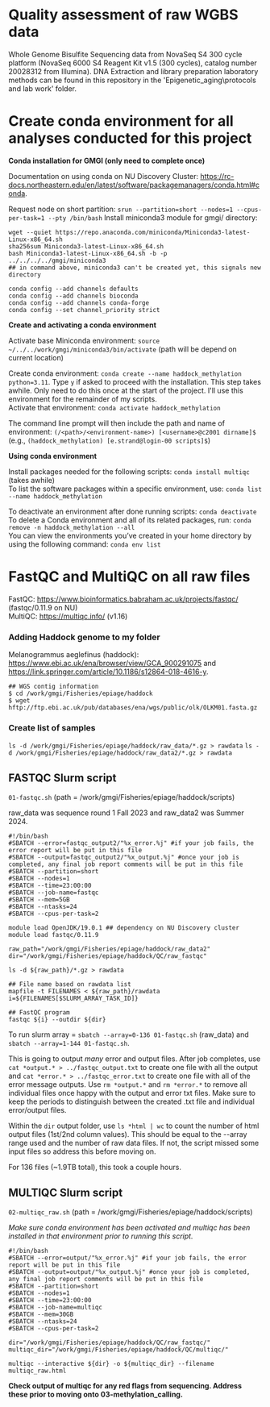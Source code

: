 # Quality assessment of raw WGBS data 

Whole Genome Bisulfite Sequencing data from NovaSeq S4 300 cycle platform (NovaSeq 6000 S4 Reagent Kit v1.5 (300 cycles), catalog number 20028312 from Illumina). DNA Extraction and library preparation laboratory methods can be found in this repository in the 'Epigenetic_aging\protocols and lab work' folder. 

# Create conda environment for all analyses conducted for this project 

**Conda installation for GMGI (only need to complete once)** 

Documentation on using conda on NU Discovery Cluster: https://rc-docs.northeastern.edu/en/latest/software/packagemanagers/conda.html#conda. 

Request node on short partition: `srun --partition=short --nodes=1 --cpus-per-task=1 --pty /bin/bash`
Install miniconda3 module for gmgi/ directory: 

```
wget --quiet https://repo.anaconda.com/miniconda/Miniconda3-latest-Linux-x86_64.sh
sha256sum Miniconda3-latest-Linux-x86_64.sh
bash Miniconda3-latest-Linux-x86_64.sh -b -p ../../../../gmgi/miniconda3 
## in command above, miniconda3 can't be created yet, this signals new directory

conda config --add channels defaults
conda config --add channels bioconda
conda config --add channels conda-forge
conda config --set channel_priority strict
```

**Create and activating a conda environment** 

Activate base Miniconda environment: `source ~/../../work/gmgi/miniconda3/bin/activate` (path will be depend on current location)

Create conda environment: `conda create --name haddock_methylation python=3.11`. Type `y` if asked to proceed with the installation. This step takes awhile. Only need to do this once at the start of the project. I'll use this environment for the remainder of my scripts.    
Activate that environment: `conda activate haddock_methylation`

The command line prompt will then include the path and name of environment: `(/<path>/<environment-name>) [<username>@c2001 dirname]$` (e.g., `(haddock_methylation) [e.strand@login-00 scripts]$`) 

**Using conda environment** 

Install packages needed for the following scripts: `conda install multiqc` (takes awhile)   
To list the software packages within a specific environment, use: `conda list --name haddock_methylation`

To deactivate an environment after done running scripts: `conda deactivate`  
To delete a Conda environment and all of its related packages, run: `conda remove -n haddock_methylation --all`  
You can view the environments you’ve created in your home directory by using the following command: `conda env list`


# FastQC and MultiQC on all raw files 

FastQC: https://www.bioinformatics.babraham.ac.uk/projects/fastqc/ (fastqc/0.11.9 on NU)  
MultiQC: https://multiqc.info/ (v1.16)  

### Adding Haddock genome to my folder 

Melanogrammus aeglefinus (haddock): https://www.ebi.ac.uk/ena/browser/view/GCA_900291075 and https://link.springer.com/article/10.1186/s12864-018-4616-y. 

```
## WGS contig information
$ cd /work/gmgi/Fisheries/epiage/haddock
$ wget hftp://ftp.ebi.ac.uk/pub/databases/ena/wgs/public/olk/OLKM01.fasta.gz
```

### Create list of samples 

`ls -d /work/gmgi/Fisheries/epiage/haddock/raw_data/*.gz > rawdata`
`ls -d /work/gmgi/Fisheries/epiage/haddock/raw_data2/*.gz > rawdata`

## FASTQC Slurm script 

`01-fastqc.sh` (path = /work/gmgi/Fisheries/epiage/haddock/scripts)

raw_data was sequence round 1 Fall 2023 and raw_data2 was Summer 2024.

```
#!/bin/bash
#SBATCH --error=fastqc_output2/"%x_error.%j" #if your job fails, the error report will be put in this file
#SBATCH --output=fastqc_output2/"%x_output.%j" #once your job is completed, any final job report comments will be put in this file
#SBATCH --partition=short
#SBATCH --nodes=1
#SBATCH --time=23:00:00
#SBATCH --job-name=fastqc
#SBATCH --mem=5GB
#SBATCH --ntasks=24
#SBATCH --cpus-per-task=2

module load OpenJDK/19.0.1 ## dependency on NU Discovery cluster 
module load fastqc/0.11.9

raw_path="/work/gmgi/Fisheries/epiage/haddock/raw_data2"
dir="/work/gmgi/Fisheries/epiage/haddock/QC/raw_fastqc"

ls -d ${raw_path}/*.gz > rawdata

## File name based on rawdata list
mapfile -t FILENAMES < ${raw_path}/rawdata
i=${FILENAMES[$SLURM_ARRAY_TASK_ID]}

## FastQC program
fastqc ${i} --outdir ${dir}
```

To run slurm array = `sbatch --array=0-136 01-fastqc.sh` (raw_data) and `sbatch --array=1-144 01-fastqc.sh`.

This is going to output *many* error and output files. After job completes, use `cat *output.* > ../fastqc_output.txt` to create one file with all the output and `cat *error.* > ../fastqc_error.txt` to create one file with all of the error message outputs. Use `rm *output.*` and `rm *error.*` to remove all individual files once happy with the output and error txt files. Make sure to keep the periods to distinguish between the created .txt file and individual error/output files. 

Within the `dir` output folder, use `ls *html | wc` to count the number of html output files (1st/2nd column values). This should be equal to the --array range used and the number of raw data files. If not, the script missed some input files so address this before moving on. 

For 136 files (~1.9TB total), this took a couple hours. 

## MULTIQC Slurm script 

`02-multiqc_raw.sh` (path = /work/gmgi/Fisheries/epiage/haddock/scripts)

*Make sure conda environment has been activated and multiqc has been installed in that environment prior to running this script.* 

```
#!/bin/bash
#SBATCH --error=output/"%x_error.%j" #if your job fails, the error report will be put in this file
#SBATCH --output=output/"%x_output.%j" #once your job is completed, any final job report comments will be put in this file
#SBATCH --partition=short
#SBATCH --nodes=1
#SBATCH --time=23:00:00
#SBATCH --job-name=multiqc
#SBATCH --mem=30GB
#SBATCH --ntasks=24
#SBATCH --cpus-per-task=2

dir="/work/gmgi/Fisheries/epiage/haddock/QC/raw_fastqc/"
multiqc_dir="/work/gmgi/Fisheries/epiage/haddock/QC/multiqc/"

multiqc --interactive ${dir} -o ${multiqc_dir} --filename multiqc_raw.html
```

**Check output of multiqc for any red flags from sequencing. Address these prior to moving onto 03-methylation_calling.**
